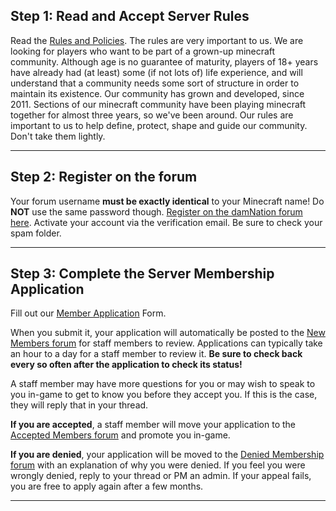 ---
---
## Step 1: Read and Accept Server Rules 
Read the [Rules and Policies](../rules.md "Rules and Policies"). The rules are very important to us. We are looking for players who want to be part of a grown-up minecraft community. Although age is no guarantee of maturity, players of 18+ years have already had (at least) some (if not lots of) life experience, and will understand that a community needs some sort of structure in order to maintain its existence. Our community has grown and developed, since 2011. Sections of our minecraft community have been playing minecraft together for almost three years, so we've been around. Our rules are important to us to help define, protect, shape and guide our community. Don't take them lightly.

___

## Step 2: Register on the forum
Your forum username **must be exactly identical** to your Minecraft name! Do **NOT** use the same password though. [Register on the damNation forum here](http://damnation.eu/phpbb/ucp.php?mode=register "Register"). Activate your account via the verification email. Be sure to check your spam folder.

___

## Step 3: Complete the Server Membership Application

Fill out our [Member Application](https://damnation.eu/phpbb/application.php) Form.

When you submit it, your application will automatically be posted to the [New Members forum](https://damnation.eu/phpbb/viewforum.php?f=21) for staff members to review. Applications can typically take an hour to a day for a staff member to review it. <b>Be sure to check back every so often after the application to check its status!</b>

A staff member may have more questions for you or may wish to speak to you in-game to get to know you before they accept you. If this is the case, they will reply that in your thread.

<b>If you are accepted</b>, a staff member will move your application to the [Accepted Members forum](https://damnation.eu/phpbb/viewforum.php?f=24) and promote you in-game. 

<b>If you are denied</b>, your application will be moved to the [Denied Membership forum](https://damnation.eu/phpbb/viewforum.php?f=25) with an explanation of why you were denied. If you feel you were wrongly denied, reply to your thread or PM an admin. If your appeal fails, you are free to apply again after a few months.

___

